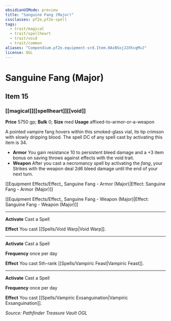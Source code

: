 ```yaml
---
obsidianUIMode: preview
title: "Sanguine Fang (Major)"
cssclasses: pf2e,pf2e-spell
tags:
  - trait/magical
  - trait/spellheart
  - trait/void
  - trait/common
aliases: "Compendium.pf2e.equipment-srd.Item.0AxBSojJ2XhcqMvJ"
license: OGL
---
```

# Sanguine Fang (Major)
## Item 15
### [[magical]][[spellheart]][[void]]


**Price** 5750 gp; 
**Bulk** 0; **Size** med
**Usage** affixed-to-armor-or-a-weapon

A pointed vampire fang hovers within this smoked-glass vial, its tip crimson with slowly dripping blood. The spell DC of any spell cast by activating this item is 34.

*   **Armor** You gain resistance 10 to persistent bleed damage and a +3 item bonus on saving throws against effects with the void trait.
*   **Weapon** After you cast a necromancy spell by activating the _fang_, your Strikes with the weapon deal 2d6 bleed damage until the end of your next turn.

[[Equipment Effects/Effect_ Sanguine Fang - Armor (Major)|Effect: Sanguine Fang - Armor (Major)]]

[[Equipment Effects/Effect_ Sanguine Fang - Weapon (Major)|Effect: Sanguine Fang - Weapon (Major)]]

* * *

**Activate** Cast a Spell

**Effect** You cast [[Spells/Void Warp|Void Warp]].

* * *

**Activate** Cast a Spell

**Frequency** once per day

**Effect** You cast 5th-rank [[Spells/Vampiric Feast|Vampiric Feast]].

* * *

**Activate** Cast a Spell

**Frequency** once per day

**Effect** You cast [[Spells/Vampiric Exsanguination|Vampiric Exsanguination]].

*Source: Pathfinder Treasure Vault*
*OGL*